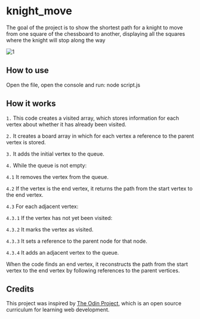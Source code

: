 # knight_move

The goal of the project is to show the shortest path for a knight to move from one square of the chessboard to another, displaying all the squares where the knight will stop along the way

![1](https://github.com/Kotovar/knight_move/assets/77914431/a39ccd4d-669a-49a9-8147-7eaaf7a1c8fb)


## How to use

Open the file, open the console and run: node script.js

## How it works

`1.` This code creates a visited array, which stores information for each vertex about whether it has already been visited.

`2.` It creates a board array in which for each vertex a reference to the parent vertex is stored.

`3.` It adds the initial vertex to the queue.

`4.` While the queue is not empty:

`4.1` It removes the vertex from the queue.

`4.2` If the vertex is the end vertex, it returns the path from the start vertex to the end vertex.

`4.3` For each adjacent vertex:

`4.3.1` If the vertex has not yet been visited:

`4.3.2` It marks the vertex as visited.

`4.3.3` It sets a reference to the parent node for that node.

`4.3.4` It adds an adjacent vertex to the queue.

When the code finds an end vertex, it reconstructs the path from the start vertex to the end vertex by following references to the parent vertices.

## Credits
This project was inspired by [The Odin Project](https://www.theodinproject.com/lessons/javascript-knights-travails), which is an open source curriculum for learning web development.
